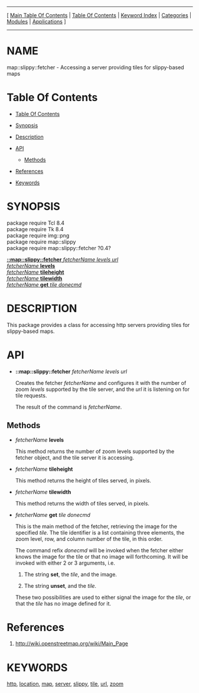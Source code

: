 
[//000000001]: # (map::slippy::fetcher \- Mapping utilities)
[//000000002]: # (Generated from file 'map\_slippy\_fetcher\.man' by tcllib/doctools with format 'markdown')
[//000000003]: # (map::slippy::fetcher\(n\) 0\.4 tcllib "Mapping utilities")

<hr> [ <a href="../../../../toc.md">Main Table Of Contents</a> &#124; <a
href="../../../toc.md">Table Of Contents</a> &#124; <a
href="../../../../index.md">Keyword Index</a> &#124; <a
href="../../../../toc0.md">Categories</a> &#124; <a
href="../../../../toc1.md">Modules</a> &#124; <a
href="../../../../toc2.md">Applications</a> ] <hr>

# NAME

map::slippy::fetcher \- Accessing a server providing tiles for slippy\-based maps

# <a name='toc'></a>Table Of Contents

  - [Table Of Contents](#toc)

  - [Synopsis](#synopsis)

  - [Description](#section1)

  - [API](#section2)

      - [Methods](#subsection1)

  - [References](#section3)

  - [Keywords](#keywords)

# <a name='synopsis'></a>SYNOPSIS

package require Tcl 8\.4  
package require Tk 8\.4  
package require img::png  
package require map::slippy  
package require map::slippy::fetcher ?0\.4?  

[__::map::slippy::fetcher__ *fetcherName* *levels* *url*](#1)  
[*fetcherName* __levels__](#2)  
[*fetcherName* __tileheight__](#3)  
[*fetcherName* __tilewidth__](#4)  
[*fetcherName* __get__ *tile* *donecmd*](#5)  

# <a name='description'></a>DESCRIPTION

This package provides a class for accessing http servers providing tiles for
slippy\-based maps\.

# <a name='section2'></a>API

  - <a name='1'></a>__::map::slippy::fetcher__ *fetcherName* *levels* *url*

    Creates the fetcher *fetcherName* and configures it with the number of
    zoom *levels* supported by the tile server, and the *url* it is
    listening on for tile requests\.

    The result of the command is *fetcherName*\.

## <a name='subsection1'></a>Methods

  - <a name='2'></a>*fetcherName* __levels__

    This method returns the number of zoom levels supported by the fetcher
    object, and the tile server it is accessing\.

  - <a name='3'></a>*fetcherName* __tileheight__

    This method returns the height of tiles served, in pixels\.

  - <a name='4'></a>*fetcherName* __tilewidth__

    This method returns the width of tiles served, in pixels\.

  - <a name='5'></a>*fetcherName* __get__ *tile* *donecmd*

    This is the main method of the fetcher, retrieving the image for the
    specified *tile*\. The tile identifier is a list containing three elements,
    the zoom level, row, and column number of the tile, in this order\.

    The command refix *donecmd* will be invoked when the fetcher either knows
    the image for the tile or that no image will forthcoming\. It will be invoked
    with either 2 or 3 arguments, i\.e\.

      1. The string __set__, the *tile*, and the image\.

      1. The string __unset__, and the *tile*\.

    These two possibilities are used to either signal the image for the
    *tile*, or that the *tile* has no image defined for it\.

# <a name='section3'></a>References

  1. [http://wiki\.openstreetmap\.org/wiki/Main\_Page](http://wiki\.openstreetmap\.org/wiki/Main\_Page)

# <a name='keywords'></a>KEYWORDS

[http](\.\./\.\./\.\./\.\./index\.md\#http),
[location](\.\./\.\./\.\./\.\./index\.md\#location),
[map](\.\./\.\./\.\./\.\./index\.md\#map), [server](\.\./\.\./\.\./\.\./index\.md\#server),
[slippy](\.\./\.\./\.\./\.\./index\.md\#slippy),
[tile](\.\./\.\./\.\./\.\./index\.md\#tile), [url](\.\./\.\./\.\./\.\./index\.md\#url),
[zoom](\.\./\.\./\.\./\.\./index\.md\#zoom)
